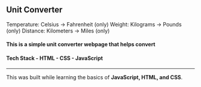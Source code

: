 ## Unit Converter 
Temperature: Celsius → Fahrenheit (only)
Weight: Kilograms → Pounds (only)
Distance: Kilometers → Miles (only)

#### This is a **simple unit converter webpage** that helps convert
#### Tech Stack - **HTML** - **CSS** - **JavaScript**
---
This was built while learning the basics of **JavaScript, HTML, and CSS**. 

